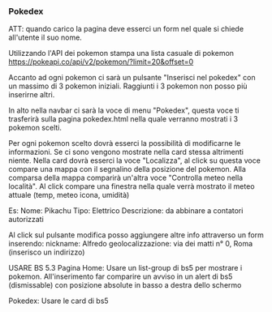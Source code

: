 ### Pokedex

ATT: quando carico la pagina deve esserci un form nel quale si chiede all'utente il suo nome.

Utilizzando l'API dei pokemon stampa una lista casuale di pokemon https://pokeapi.co/api/v2/pokemon/?limit=20&offset=0

Accanto ad ogni pokemon ci sarà un pulsante "Inserisci nel pokedex" con un massimo di 3 pokemon iniziali.
Raggiunti i 3 pokemon non posso più inserirne altri.

In alto nella navbar ci sarà la voce di menu "Pokedex", questa voce ti trasferirà sulla pagina pokedex.html nella quale verranno mostrati i 3 pokemon scelti.

Per ogni pokemon scelto dovrà esserci la possibilità di modificarne le informazioni. Se ci sono vengono mostrate nella card stessa altrimenti niente.
Nella card dovrà esserci la voce "Localizza", al click su questa voce compare una mappa con il segnalino della posizione del pokemon.
Alla comparsa della mappa comparirà un'altra voce "Controlla meteo nella località". Al click compare una finestra nella quale verrà mostrato il meteo attuale (temp, meteo icona, umidità)

Es:
Nome: Pikachu
Tipo: Elettrico
Descrizione: da abbinare a contatori autorizzati

Al click sul pulsante modifica posso aggiungere altre info attraverso un form inserendo:
nickname: Alfredo
geolocalizzazione: via dei matti n° 0, Roma (inserisco un indirizzo)

USARE BS 5.3
Pagina Home:
Usare un list-group di bs5 per mostrare i pokemon.
All'inserimento far comparire un avviso in un alert di bs5 (dismissable) con posizione absolute in basso a destra dello schermo

Pokedex:
Usare le card di bs5
